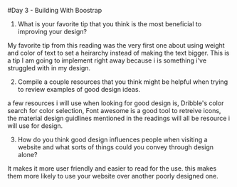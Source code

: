 #Day 3 - Building With Boostrap

1. What is your favorite tip that you think is the most beneficial to improving your design?

My favorite tip from this reading was the very first one about using weight and color of text to set a heirarchy instead of making the text bigger. This is a tip I am going to implement right away because i is something i've struggled with in my design. 

2. Compile a couple resources that you think might be helpful when trying to review examples of good design ideas. 

a few resources i will use when looking for good design is, Dribble's color search for color selection, Font awesome is a good tool to retreive icons, the material design guidlines mentioned in the readings will all be resource i will use for design.


3. How do you think good design influences people when visiting a website and what sorts of things could you convey through design alone?

It makes it more user friendly and easier to read for the use. this makes them more likely to use your website over another poorly designed one.